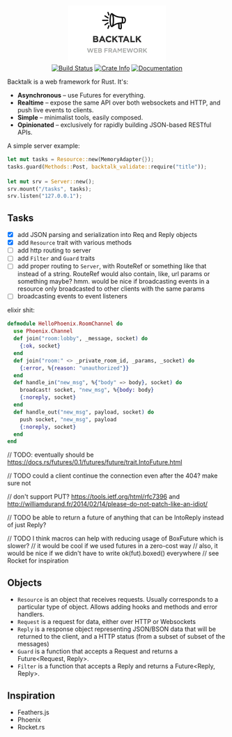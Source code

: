 <p align="center">
  <img src="https://raw.githubusercontent.com/lord/img/master/logo-backtalk.png" alt="Backtalk: API Web Server" width="226">
  <br>
  <a href="https://travis-ci.org/lord/slate"><img src="https://travis-ci.org/lord/backtalk.svg?branch=master" alt="Build Status"></a>
  <a href="https://crates.io/crates/backtalk"><img src="https://img.shields.io/crates/v/backtalk.svg" alt="Crate Info"></a>
  <a href="https://docs.rs/backtalk"><img src="https://img.shields.io/badge/docs.rs-visit-green.svg" alt="Documentation"></a>
</p>

Backtalk is a web framework for Rust. It's:

- **Asynchronous** – use Futures for everything.
- **Realtime** – expose the same API over both websockets and HTTP, and push live events to clients.
- **Simple** – minimalist tools, easily composed.
- **Opinionated** – exclusively for rapidly building JSON-based RESTful APIs.

A simple server example:

```rust
let mut tasks = Resource::new(MemoryAdapter{});
tasks.guard(Methods::Post, backtalk_validate::require("title"));

let mut srv = Server::new();
srv.mount("/tasks", tasks);
srv.listen("127.0.0.1");
```

## Tasks

- [x] add JSON parsing and serialization into Req and Reply objects
- [x] add `Resource` trait with various methods
- [ ] add http routing to server
- [ ] add `Filter` and `Guard` traits
- [ ] add proper routing to `Server`, with RouteRef or something like that instead of a string. RouteRef would also contain, like, url params or something maybe? hmm. would be nice if broadcasting events in a resource only broadcasted to other clients with the same params
- [ ] broadcasting events to event listeners

elixir shit:

```elixir
defmodule HelloPhoenix.RoomChannel do
  use Phoenix.Channel
  def join("room:lobby", _message, socket) do
    {:ok, socket}
  end
  def join("room:" <> _private_room_id, _params, _socket) do
    {:error, %{reason: "unauthorized"}}
  end
  def handle_in("new_msg", %{"body" => body}, socket) do
    broadcast! socket, "new_msg", %{body: body}
    {:noreply, socket}
  end
  def handle_out("new_msg", payload, socket) do
    push socket, "new_msg", payload
    {:noreply, socket}
  end
end
```

// TODO: eventually should be https://docs.rs/futures/0.1/futures/future/trait.IntoFuture.html

// TODO could a client continue the connection even after the 404? make sure not

// don't support PUT? https://tools.ietf.org/html/rfc7396 and http://williamdurand.fr/2014/02/14/please-do-not-patch-like-an-idiot/

// TODO be able to return a future of anything that can be IntoReply instead of just Reply?

// TODO I think macros can help with reducing usage of BoxFuture which is slower?
//      it would be cool if we used futures in a zero-cost way
//      also, it would be nice if we didn't have to write ok(fut).boxed() everywhere
//      see Rocket for inspiration

## Objects

- `Resource` is an object that receives requests. Usually corresponds to a particular type of object. Allows adding hooks and methods and error handlers.
- `Request` is a request for data, either over HTTP or Websockets
- `Reply` is a response object representing JSON/BSON data that will be returned to the client, and a HTTP status (from a subset of subset of the messages)
- `Guard` is a function that accepts a Request and returns a Future<Request, Reply>.
- `Filter` is a function that accepts a Reply and returns a Future<Reply, Reply>.

## Inspiration

- Feathers.js
- Phoenix
- Rocket.rs
